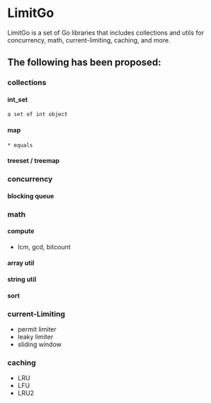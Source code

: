 # LimitGo

LimitGo is a set of Go libraries that includes collections and utils for concurrency, math, current-limiting, caching, and more.

## The following has been proposed:

### collections

#### int_set
    
    a set of int object
    
#### map

    * equals

#### treeset / treemap

### concurrency

#### blocking queue

### math

#### compute
   
   * lcm, gcd, bitcount
   
#### array util
   
#### string util
   
#### sort

### current-Limiting

   * permit limiter
   * leaky limiter
   * sliding window

### caching

   * LRU
   * LFU
   * LRU2